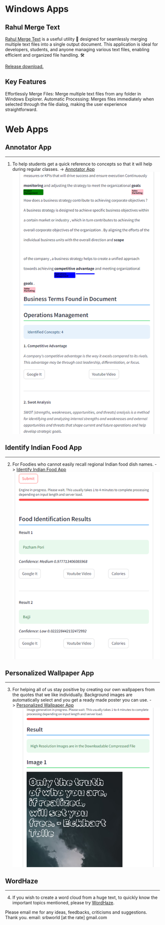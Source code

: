# Windows Apps

## Rahul Merge Text
[Rahul Merge Text](https://github.com/srahulbose/Rahul-Merge-Text/) is a useful utility 📄 designed for seamlessly merging multiple text files into a single output document. This application is ideal for developers, students, and anyone managing various text files, enabling efficient and organized file handling. 🛠️

[Release download.](https://github.com/srahulbose/Rahul-Merge-Text/releases/tag/v4.2)

## Key Features
Effortlessly Merge Files: Merge multiple text files from any folder in Windows Explorer.
Automatic Processing: Merges files immediately when selected through the file dialog, making the user experience straightforward.

# Web Apps

## Annotator App
-------------

1.  To help students get a quick reference to concepts so that it will help during regular classes. -> [Annotator App](https://srb.com.de/Annotator_Highlight_Business_MBA_Tool)  
    ![](https://raw.githubusercontent.com/srb/srb.github.io/main/annotator_20240210233309.png)

## Identify Indian Food App
------------------------

2.  For Foodies who cannot easily recall regional Indian food dish names. -> [Identify Indian Food App](https://srb.com.de/Identify_Indian_Food_from_Photo_Tool)  
    ![](https://raw.githubusercontent.com/srb/srb.github.io/main/food-20240210233145.png)

## Personalized Wallpaper App
--------------------------

3.  For helping all of us stay positive by creating our own wallpapers from the quotes that we like individually. Background images are automatically select and you get a ready made poster you can use. -> [Personalized Wallpaper App](https://srb.com.de/Wallpaper_Create_from_custom_text_Tool)  
    ![](https://raw.githubusercontent.com/srb/srb.github.io/main/wallpaper_20240210233219.png)

## WordHaze
--------

4.  If you wish to create a word cloud from a huge text, to quickly know the important topics mentioned, please try [WordHaze](https://wordhaze.com/).

Please email me for any ideas, feedbacks, criticisms and suggestions. Thank you. email: srbworld \[at the rate\] gmail.com
